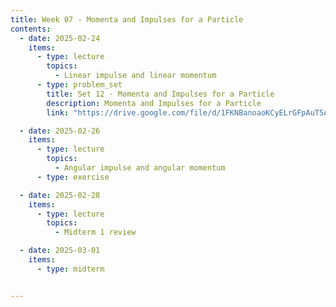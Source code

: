 ```yaml
---
title: Week 07 - Momenta and Impulses for a Particle
contents:
  - date: 2025-02-24
    items:
      - type: lecture
        topics:
          - Linear impulse and linear momentum
      - type: problem_set
        title: Set 12 - Momenta and Impulses for a Particle
        description: Momenta and Impulses for a Particle
        link: "https://drive.google.com/file/d/1FKNBanoaoKCyELrGFpAuT5AOBsPvKN0c/view?usp=sharing"

  - date: 2025-02-26
    items:
      - type: lecture
        topics:
          - Angular impulse and angular momentum
      - type: exercise

  - date: 2025-02-28
    items:
      - type: lecture
        topics:
          - Midterm 1 review

  - date: 2025-03-01
    items:
      - type: midterm


---
```


